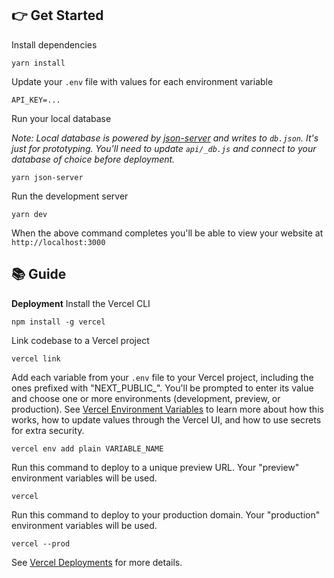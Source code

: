 ## 👉 Get Started

Install dependencies

```
yarn install
```

Update your `.env` file with values for each environment variable

```
API_KEY=...
```

Run your local database

_Note: Local database is powered by [json-server](https://github.com/typicode/json-server) and writes to `db.json`. It's just for prototyping. You'll need to update `api/_db.js` and connect to your database of choice before deployment._

```
yarn json-server
```

Run the development server

```
yarn dev
```

When the above command completes you'll be able to view your website at `http://localhost:3000`

## 📚 Guide

<b>Deployment</b>
Install the Vercel CLI

```
npm install -g vercel
```

Link codebase to a Vercel project

```
vercel link
```

Add each variable from your `.env` file to your Vercel project, including the ones prefixed with "NEXT_PUBLIC\_". You'll be prompted to enter its value and choose one or more environments (development, preview, or production). See <a target="_blank" href="https://vercel.com/docs/environment-variables">Vercel Environment Variables</a> to learn more about how this works, how to update values through the Vercel UI, and how to use secrets for extra security.

```
vercel env add plain VARIABLE_NAME
```

Run this command to deploy to a unique preview URL. Your "preview" environment variables will be used.

```
vercel
```

Run this command to deploy to your production domain. Your "production" environment variables will be used.

```
vercel --prod
```

See <a target="_blank" href="https://vercel.com/docs/platform/deployments">Vercel Deployments</a> for more details.
